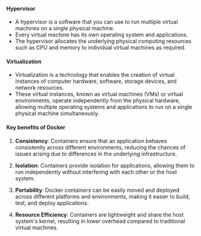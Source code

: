 #### Hypervisor
- A hypervisor is a software that you can use to run multiple virtual machines on a single physical machine. 
- Every virtual machine has its own operating system and applications. 
- The hypervisor allocates the underlying physical computing resources such as CPU and memory to individual virtual machines as required.

#### Virtualization
-   Virtualization is a technology that enables the creation of virtual instances of computer hardware, software, storage devices, and network resources. 
- These virtual instances, known as virtual machines (VMs) or virtual environments, operate independently from the physical hardware, allowing multiple operating systems and applications to run on a single physical machine simultaneously.



#### Key benefits of Docker
1. **Consistency**: Containers ensure that an application behaves consistently across different environments, reducing the chances of issues arising due to differences in the underlying infrastructure.
    
2. **Isolation**: Containers provide isolation for applications, allowing them to run independently without interfering with each other or the host system.
    
3. **Portability**: Docker containers can be easily moved and deployed across different platforms and environments, making it easier to build, test, and deploy applications.
    
4. **Resource Efficiency**: Containers are lightweight and share the host system's kernel, resulting in lower overhead compared to traditional virtual machines.